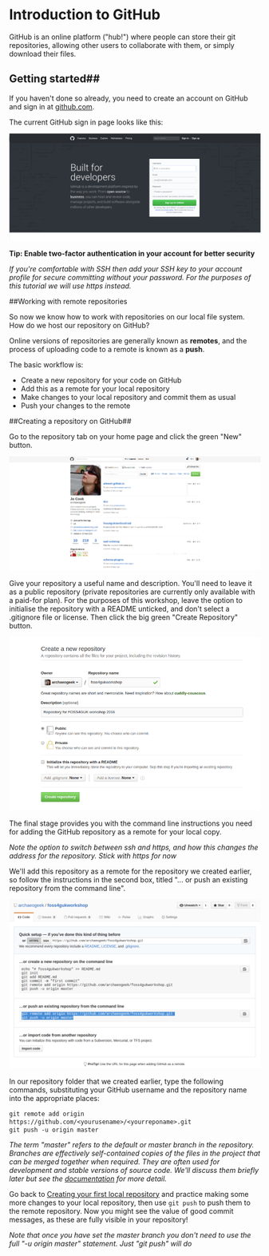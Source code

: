 # Introduction to GitHub

GitHub is an online platform ("hub!") where people can store their git repositories, allowing other users to collaborate with them, or simply download their files.

## Getting started##

If you haven't done so already, you need to create an account on GitHub and sign in at [github.com](http://github.com).

The current GitHub sign in page looks like this:

![GitHub](../images/github_signin.png)

**Tip: Enable two-factor authentication in your account for better security**

*If you're comfortable with SSH then add your SSH key to your account profile for secure committing without your password. For the purposes of this tutorial we will use https instead.*

##Working with remote repositories

So now we know how to work with repositories on our local file system. How do we host our repository on GitHub?

Online versions of repositories are generally known as **remotes**, and the process of uploading code to a remote is known as a **push**.

The basic workflow is:

 * Create a new repository for your code on GitHub
 * Add this as a remote for your local repository
 * Make changes to your local repository and commit them as usual
 * Push your changes to the remote

##Creating a repository on GitHub##

Go to the repository tab on your home page and click the green "New" button.

![GitHub New Repo](../images/github_newrepo.png)

Give your repository a useful name and description. You'll need to leave it as a public repository (private repositories are currently only available with a paid-for plan). For the purposes of this workshop, leave the option to initialise the repository with a README unticked, and don't select a .gitignore file or license. Then click the big green "Create Repository" button. 

![GitHub New Repo #2](../images/github_newrepo2.png)

The final stage provides you with the command line instructions you need for adding the GitHub repository as a remote for your local copy. 

*Note the option to switch between ssh and https, and how this changes the address for the repository. Stick with https for now*

We'll add this repository as a remote for the repository we created earlier, so follow the instructions in the second box, titled "... or push an existing repository from the command line".

![GitHub New Repo #3](../images/github_newrepo3.png)

In our repository folder that we created earlier, type the following commands, substituting your GitHub username and the repository name into the appropriate places:

	git remote add origin https://github.com/<yourusename>/<yourreponame>.git
	git push -u origin master

*The term "master" refers to the default or master branch in the repository. Branches are effectively self-contained copies of the files in the project that can be merged together when required. They are often used for development and stable versions of source code. We'll discuss them briefly later but see the [documentation](https://git-scm.com/book/en/v2/Git-Branching-Branches-in-a-Nutshell) for more detail.*

Go back to [Creating your first local repository](repository.html) and practice making some more changes to your local repository, then use `git push` to push them to the remote repository. Now you might see the value of good commit messages, as these are fully visible in your repository!

*Note that once you have set the master branch you don't need to use the full "-u origin master" statement. Just "git push" will do*









